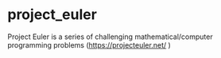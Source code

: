# project_euler
Project Euler is a series of challenging mathematical/computer programming problems (https://projecteuler.net/ )
